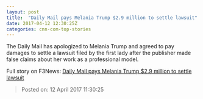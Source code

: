 ```yaml
---
layout: post
title:  "Daily Mail pays Melania Trump $2.9 million to settle lawsuit"
date: 2017-04-12 12:30:25Z
categories: cnn-com-top-stories
---
```


The Daily Mail has apologized to Melania Trump and agreed to pay damages to settle a lawsuit filed by the first lady after the publisher made false claims about her work as a professional model.


Full story on F3News: [Daily Mail pays Melania Trump $2.9 million to settle lawsuit](http://www.f3nws.com/n/VaWmsE)

> Posted on: 12 April 2017 11:30:25
